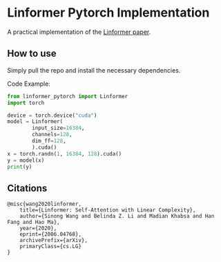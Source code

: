 # Linformer Pytorch Implementation

A practical implementation of the [Linformer paper](https://arxiv.org/pdf/2006.04768.pdf).

## How to use
Simply pull the repo and install the necessary dependencies.

Code Example:

```python
from linformer_pytorch import Linformer
import torch

device = torch.device("cuda")
model = Linformer(
        input_size=16384,
        channels=128,
        dim_ff=128,
        ).cuda()
x = torch.randn(1, 16384, 128).cuda()
y = model(x)
print(y)
```

## Citations

```
@misc{wang2020linformer,
    title={Linformer: Self-Attention with Linear Complexity},
    author={Sinong Wang and Belinda Z. Li and Madian Khabsa and Han Fang and Hao Ma},
    year={2020},
    eprint={2006.04768},
    archivePrefix={arXiv},
    primaryClass={cs.LG}
}
```
